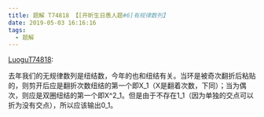 ```yaml
---
title: 题解 T74818 【[开昕生日愚人题#6]有规律数列】
date: 2019-05-03 16:16:16
tags: 
  - 题解
---
```

[LuoguT74818](https://www.luogu.org/problemnew/show/T74818):

去年我们的无规律数列是纽结数，今年的也和纽结有关。当环是被奇次翻折后粘贴的，则剪开后应是翻折次数纽结的第一个即X_1（X是翻着次数，下同）；当为偶次，则应是双圈纽结的第一个即X^2_1。但是由于不存在1_1（因为单独的交点可以折为没有交点），所以应该输出0_1。